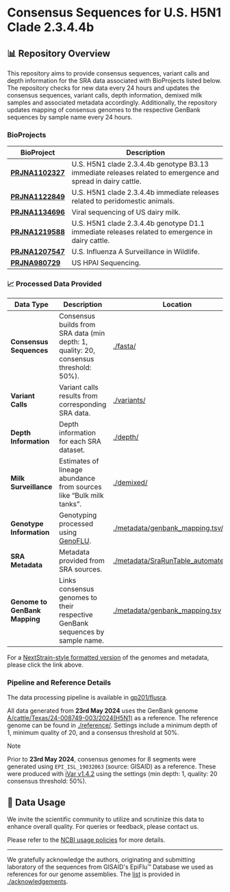 # Consensus Sequences for U.S. H5N1 Clade 2.3.4.4b

## 📊 Repository Overview

This repository aims to provide consensus sequences, variant calls and depth information for the SRA data associated with BioProjects listed below. The repository checks for new data every 24 hours and updates the consensus sequences, variant calls, depth information,  demixed milk samples and associated metadata accordingly. Additionally, the repository updates mapping of consensus genomes to the respective GenBank sequences by sample name every 24 hours.

### BioProjects

| BioProject | Description |
| --- | --- |
| **[PRJNA1102327](https://www.ncbi.nlm.nih.gov/bioproject/PRJNA1102327)** | U.S. H5N1 clade 2.3.4.4b genotype B3.13 immediate releases related to emergence and spread in dairy cattle. |
| **[PRJNA1122849](https://www.ncbi.nlm.nih.gov/bioproject/PRJNA1122849)** | U.S. H5N1 clade 2.3.4.4b immediate releases related to peridomestic animals. |
| **[PRJNA1134696](https://www.ncbi.nlm.nih.gov/bioproject/PRJNA1134696)** | Viral sequencing of US dairy milk. |
| **[PRJNA1219588](https://www.ncbi.nlm.nih.gov/bioproject/PRJNA1219588)** | U.S. H5N1 clade 2.3.4.4b genotype D1.1 immediate releases related to emergence in dairy cattle. |
| **[PRJNA1207547](https://www.ncbi.nlm.nih.gov/bioproject/PRJNA1207547)** | U.S. Influenza A Surveillance in Wildlife. |
| **[PRJNA980729](https://www.ncbi.nlm.nih.gov/bioproject/PRJNA980729)** | US HPAI Sequencing. |

### 📈 Processed Data Provided

| **Data Type** | **Description** | **Location** |
|---------------|-----------------|--------------|
| **Consensus Sequences** | Consensus builds from SRA data (min depth: 1, quality: 20, consensus threshold: 50%). | [./fasta/](./fasta) |
| **Variant Calls** | Variant calls results from corresponding SRA data. | [./variants/](./variants) |
| **Depth Information** | Depth information for each SRA dataset. | [./depth/](./depth) |
| **Milk Surveillance** | Estimates of lineage abundance from sources like “Bulk milk tanks”. | [./demixed/](./demixed) |
| **Genotype Information** | Genotyping processed using [GenoFLU](https://github.com/USDA-VS/GenoFLU). | [./metadata/genbank_mapping.tsv/](./metadata/genbank_mapping.tsv) |
| **SRA Metadata** | Metadata provided from SRA sources. | [./metadata/SraRunTable_automated.csv](./metadata/SraRunTable_automated.csv) |
| **Genome to GenBank Mapping** | Links consensus genomes to their respective GenBank sequences by sample name. | [./metadata/genbank_mapping.tsv](./metadata/genbank_mapping.tsv) |

For a [NextStrain-style formatted version](https://github.com/moncla-lab/avian-flu-USDA-cattle/) of the genomes and metadata, please click the link above.

### Pipeline and Reference Details

The data processing pipeline is available in [gp201/flusra](https://github.com/gp201/flusra).

All data generated from **23rd May 2024** uses the GenBank genome [A/cattle/Texas/24-008749-003/2024(H5N1)](https://www.ncbi.nlm.nih.gov/nuccore/?term=A/cattle/Texas/24-008749-003/2024) as a reference. The reference genome can be found in [./reference/](./reference). Settings include a minimum depth of 1, minimum quality of 20, and a consensus threshold at 50%.

> [!NOTE]
> Prior to **23rd May 2024**, consensus genomes for 8 segments were generated using `EPI_ISL_19032063` (source: GISAID) as a reference. These were produced with [iVar v1.4.2](https://github.com/andersen-lab/ivar) using the settings (min depth: 1, quality: 20 consensus threshold: 50%).

## 📖 Data Usage

We invite the scientific community to utilize and scrutinize this data to enhance overall quality. For queries or feedback, please contact us.

Please refer to the [NCBI usage policies]( https://www.ncbi.nlm.nih.gov/home/about/policies/) for more details.

---

We gratefully acknowledge the authors, originating and submitting laboratory of the sequences from GISAID's EpiFlu™ Database we used as references for our genome assemblies. The [list](./acknowledgements/gisaid_acknowledge_table_assemby_reference_sequences.xls) is provided in [./acknowledgements](./acknowledgements).
